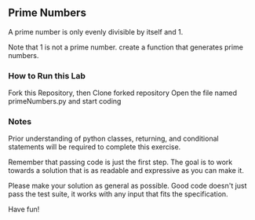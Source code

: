 ## Prime Numbers

A prime number is only evenly divisible by itself and 1.

Note that 1 is not a prime number.
create a function that generates prime numbers.
### How to Run this Lab

Fork this Repository, then Clone forked repository
Open the file named primeNumbers.py and start coding 
### Notes

Prior understanding of python classes, returning, and conditional statements will be required to complete this exercise.

Remember that passing code is just the first step. The goal is to work towards a solution that is as readable and expressive as you can make it.

Please make your solution as general as possible. Good code doesn't just pass the test suite, it works with any input that fits the specification.

Have fun!
